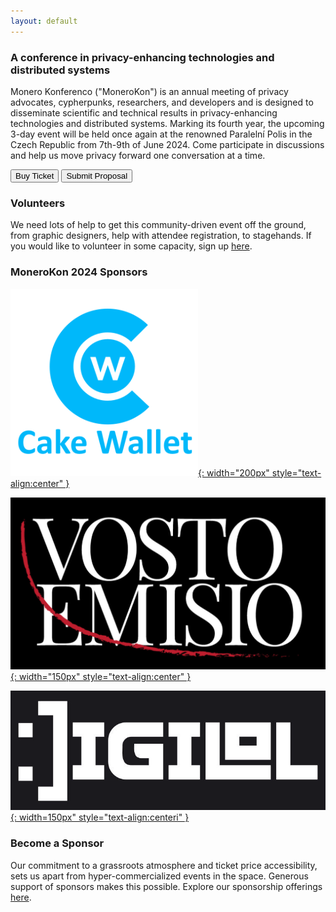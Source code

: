 ```yaml
---
layout: default
---
```


### A conference in privacy-enhancing technologies and distributed systems
Monero Konferenco ("MoneroKon") is an annual meeting of privacy advocates, cypherpunks, researchers, and developers and is designed to disseminate scientific and technical results in privacy-enhancing technologies and distributed systems. Marking its fourth year, the upcoming 3-day event will be held once again at the renowned Paralelní Polis in the Czech Republic from 7th-9th of June 2024. Come participate in discussions and help us move privacy forward one conversation at a time.

<a href="https://tickets.monerokon.org"><button class="button" style="vertical-align:middle"><span>Buy Ticket</span></button></a>  <a href="https://apply.monerokon.org"><button class="button" style="vertical-align:middle"><span>Submit Proposal</span></button></a>

### Volunteers

We need lots of help to get this community-driven event off the ground, from graphic designers, help with attendee registration, to stagehands. If you would like to volunteer in some capacity, sign up [here](https://volunteer.monerokon.org).

### MoneroKon 2024 Sponsors

[![logo](assets/img/cw-logo.png){: width="200px" style="text-align:center" }](https://cakewallet.com)


[![logo](assets/img/ve.png){: width="150px" style="text-align:center" }](https://vostoemisio.com)

[![logo](assets/img/digilol.png){: width=150px" style="text-align:centeri" }](https://www.digilol.net)

### Become a Sponsor

Our commitment to a grassroots atmosphere and ticket price accessibility, sets us apart from hyper-commercialized events in the space. Generous support of sponsors makes this possible. Explore our sponsorship offerings [here](https://monerokon.org/sponsor).

